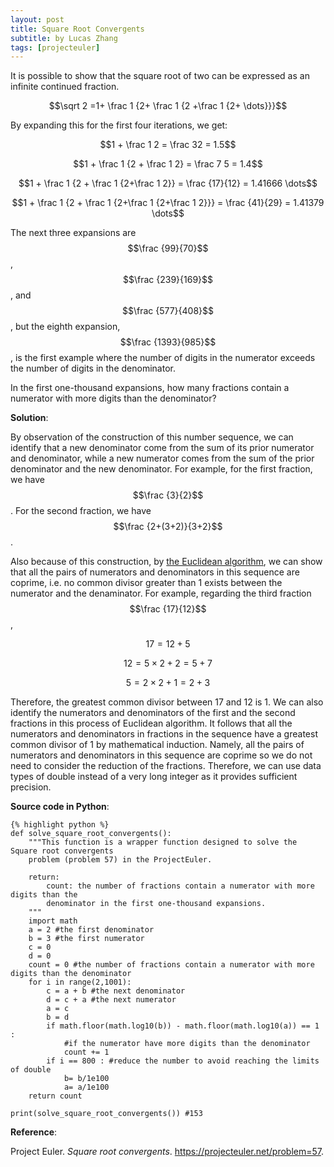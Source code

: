 ```yaml
---
layout: post
title: Square Root Convergents
subtitle: by Lucas Zhang
tags: [projecteuler]
---
```


It is possible to show that the square root of two can be expressed as an infinite continued fraction.

$$\sqrt 2 =1+ \frac 1 {2+ \frac 1 {2 +\frac 1 {2+ \dots}}}$$

By expanding this for the first four iterations, we get:

$$1 + \frac 1 2 = \frac  32 = 1.5$$

$$1 + \frac 1 {2 + \frac 1 2} = \frac 7 5 = 1.4$$

$$1 + \frac 1 {2 + \frac 1 {2+\frac 1 2}} = \frac {17}{12} = 1.41666 \dots$$

$$1 + \frac 1 {2 + \frac 1 {2+\frac 1 {2+\frac 1 2}}} = \frac {41}{29} = 1.41379 \dots$$

The next three expansions are $$\frac {99}{70}$$, $$\frac {239}{169}$$, and $$\frac {577}{408}$$, but the eighth expansion, $$\frac {1393}{985}$$, is the first example where the number of digits in the numerator exceeds the number of digits in the denominator.

In the first one-thousand expansions, how many fractions contain a numerator with more digits than the denominator?

**Solution**: 

By observation of the construction of this number sequence, we can identify that a new denominator come from the sum of its prior numerator and denominator, while a new numerator comes from the sum of the prior denominator and the new denominator. For example, for the first fraction, we have $$\frac {3}{2}$$. For the second fraction, we have $$\frac {2+(3+2)}{3+2}$$.

Also because of this construction, by [the Euclidean algorithm](https://en.wikipedia.org/wiki/Euclidean_algorithm), we can show that all the pairs of numerators and denominators in this sequence are coprime, i.e. no common divisor greater than 1 exists between the numerator and the denaminator. For example, regarding the third fraction $$\frac {17}{12}$$, 

$$17 = 12+5$$

$$12 = 5 \times 2 + 2 = 5 + 7$$

$$5 = 2 \times 2 + 1 = 2+3$$

Therefore, the greatest common divisor between 17 and 12 is 1. We can also identify the numerators and denominators of the first and the second fractions in this process of Euclidean algorithm. It follows that all the numerators and denominators in fractions in the sequence have a greatest common divisor of 1 by mathematical induction. Namely, all the pairs of numerators and denominators in this sequence are coprime so we do not need to consider the reduction of the fractions. Therefore, we can use data types of double instead of a very long integer as it provides sufficient precision. 

**Source code in Python**:

~~~
{% highlight python %}
def solve_square_root_convergents():
    """This function is a wrapper function designed to solve the Square root convergents 
    problem (problem 57) in the ProjectEuler.
    
    return:
        count: the number of fractions contain a numerator with more digits than the 
        denominator in the first one-thousand expansions.
    """
    import math
    a = 2 #the first denominator
    b = 3 #the first numerator
    c = 0
    d = 0
    count = 0 #the number of fractions contain a numerator with more digits than the denominator
    for i in range(2,1001):
        c = a + b #the next denominator
        d = c + a #the next numerator
        a = c
        b = d
        if math.floor(math.log10(b)) - math.floor(math.log10(a)) == 1 :
            #if the numerator have more digits than the denominator
            count += 1
        if i == 800 : #reduce the number to avoid reaching the limits of double
            b= b/1e100
            a= a/1e100
    return count

print(solve_square_root_convergents()) #153
~~~

**Reference**: 

Project Euler. *Square root convergents*. https://projecteuler.net/problem=57.
